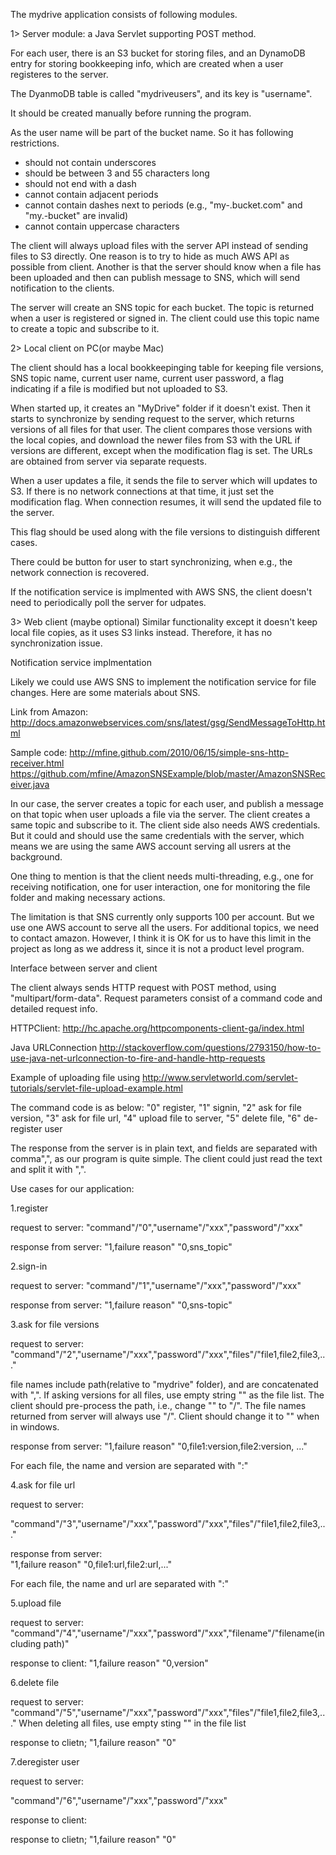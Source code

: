 The mydrive application consists of following modules.

1> Server module: a Java Servlet supporting POST method.
   
   For each user, there is an S3 bucket for storing files, and 
   an DynamoDB entry for storing bookkeeping info, which are 
   created when a user registeres to the server.
   
   The DyanmoDB table is called "mydriveusers", and its key is
   "username".
   
   It should be created manually before running the program.
   
   As the user name will be part of the bucket name. So it has
   following restrictions.
   - should not contain underscores
   - should be between 3 and 55 characters long
   - should not end with a dash
   - cannot contain adjacent periods
   - cannot contain dashes next to periods (e.g., 
     "my-.bucket.com" and "my.-bucket" are invalid)
   - cannot contain uppercase characters
   
   The client will always upload files with the server API 
   instead of sending files to S3 directly. One reason is to 
   try to hide as much AWS API as possible from client. Another 
   is that the server should know when a file has been uploaded and
   then can publish message to SNS, which will send notification to
   the clients.
   
   The server will create an SNS topic for each bucket. The topic is
   returned when a user is registered or signed in. The client could
   use this topic name to create a topic and subscribe to it.
   
2> Local client on PC(or maybe Mac)

   The client should has a local bookkeepinging table for keeping 
   file versions, SNS topic name, current user name, current user password,
   a flag indicating if a file is modified but not uploaded to S3.
   
   When started up, it creates an "MyDrive" folder if it doesn't exist. 
   Then it starts to synchronize by sending request to the server, which 
   returns versions of all files for that user. The client compares those 
   versions with the local copies, and download the newer files from S3 with 
   the URL if versions are different, except when the modification flag is set.
   The URLs are obtained from server via separate requests.
   
   When a user updates a file, it sends the file to server which will updates to S3.
   If there is no network connections at that time, it just set the modification flag.
   When connection resumes, it will send the updated file to the server. 
   
   This flag should be used along with the file versions to distinguish different cases.
   
   There could be button for user to start synchronizing, when e.g., 
   the network connection is recovered.
   
   If the notification service is implmented with AWS SNS, the client doesn't need to
   periodically poll the server for udpates.

3> Web client (maybe optional)
      Similar functionality except it doesn't keep local file copies, 
      as it uses S3 links instead. Therefore, it has no synchronization issue.
      
Notification service implmentation

Likely we could use AWS SNS to implement the notification 
service for file changes. Here are some materials about SNS.

Link from Amazon:
http://docs.amazonwebservices.com/sns/latest/gsg/SendMessageToHttp.html

Sample code:
http://mfine.github.com/2010/06/15/simple-sns-http-receiver.html
https://github.com/mfine/AmazonSNSExample/blob/master/AmazonSNSReceiver.java

In our case, the server creates a topic for each user, and publish 
a message on that topic when user uploads a file via the server.
The client creates a same topic and subscribe to it. The client side 
also needs AWS credentials. But it could and should use the same credentials
with the server, which means we are using the same AWS account serving all
usrers at the background.

One thing to mention is that the client needs multi-threading, e.g., one 
for receiving notification, one for user interaction, one for monitoring 
the file folder and making necessary actions. 

The limitation is that SNS currently only supports 100 per account. But 
we use one AWS account to serve all the users. For additional topics, 
we need to contact amazon. However, I think it is OK for us to have this 
limit in the project as long as we address it, since it is not a product 
level program.

Interface between server and client

The client always sends HTTP request with POST method, using "multipart/form-data".
Request parameters consist of a command code and detailed request info.

HTTPClient:
http://hc.apache.org/httpcomponents-client-ga/index.html

Java URLConnection
http://stackoverflow.com/questions/2793150/how-to-use-java-net-urlconnection-to-fire-and-handle-http-requests

Example of uploading file using
http://www.servletworld.com/servlet-tutorials/servlet-file-upload-example.html

The command code is as below:
 "0" register,  "1" signin, "2" ask for file version, "3" ask for file url, 
 "4" upload file to server, "5" delete file, "6" de-register user  

The response from the server is in plain text, and fields are separated with comma",", 
as our program is quite simple. The client could just read the text and split it with ",". 

Use cases for our application:

1.register
  
  request to server: 
  "command"/"0","username"/"xxx","password"/"xxx"
  
  response from server: 
  "1,failure reason"
  "0,sns_topic"

2.sign-in

  request to server: 
  "command"/"1","username"/"xxx","password"/"xxx"
  
  response from server: 
  "1,failure reason"
  "0,sns-topic"

3.ask for file versions

  request to server: 
  "command"/"2","username"/"xxx","password"/"xxx","files"/"file1,file2,file3,..."
  
  file names include path(relative to "mydrive" folder), and are 
  concatenated with ",". 
  If asking versions for all files, use empty string "" as the file list.
  The client should pre-process the path, i.e., change "\" to "/".
  The file names returned from server will always use "/". Client should
  change it to "\" when in windows.
  
  response from server: 
  "1,failure reason"
  "0,file1:version,file2:version, ..."
  
  For each file, the name and version are separated with ":"

4.ask for file url

  request to server:  
  
  "command"/"3","username"/"xxx","password"/"xxx","files"/"file1,file2,file3,..."

  response from server:  
  "1,failure reason"
  "0,file1:url,file2:url,..."
   
  For each file, the name and url are separated with ":"

5.upload file

  request to server:  
  "command"/"4","username"/"xxx","password"/"xxx","filename"/"filename(including path)"

  response to client: 
  "1,failure reason"
  "0,version"

6.delete file

   request to server:
   "command"/"5","username"/"xxx","password"/"xxx","files"/"file1,file2,file3,..."
   When deleting all files, use empty sting "" in the file list
   
   response to clietn;
   "1,failure reason"
   "0"
   
 7.deregister user
 
   request to server:
   
   "command"/"6","username"/"xxx","password"/"xxx"
   
   response to client:
   
   response to clietn;
   "1,failure reason"
   "0"